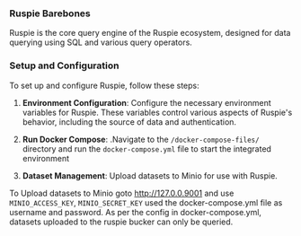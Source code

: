 ### Ruspie Barebones

Ruspie is the core query engine of the Ruspie ecosystem, designed for data querying using SQL and various query operators.

### Setup and Configuration

To set up and configure Ruspie, follow these steps:

1. **Environment Configuration**: Configure the necessary environment variables for Ruspie. These variables control various aspects of Ruspie's behavior, including the source of data and authentication.

2. **Run Docker Compose**: .Navigate to the `/docker-compose-files/` directory and run the `docker-compose.yml` file to start the integrated environment

3. **Dataset Management**: Upload datasets to Minio for use with Ruspie.

To Upload datasets to Minio goto http://127.0.0.9001 and use `MINIO_ACCESS_KEY`, `MINIO_SECRET_KEY` used the docker-compose.yml file as username and password. As per the config in docker-compose.yml, datasets uploaded to the ruspie bucker can only be queried.
